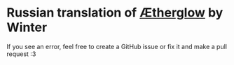# Russian translation of [Ætherglow](https://translunar.academy) by Winter

If you see an error, feel free to create a GitHub issue or fix it and make a pull request :3
